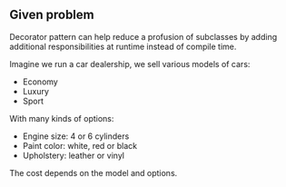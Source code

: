 ## Given problem

Decorator pattern can help reduce a profusion of subclasses by adding additional responsibilities at runtime instead of compile time.

Imagine we run a car dealership, we sell various models of cars:
- Economy
- Luxury
- Sport

With many kinds of options:
- Engine size: 4 or 6 cylinders
- Paint color: white, red or black
- Upholstery: leather or vinyl

The cost depends on the model and options.
